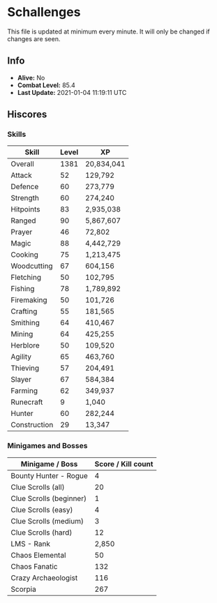 # Schallenges

This file is updated at minimum every minute. It will only be changed if changes are seen.

## Info

 - **Alive:** No
 - **Combat Level:** 85.4
 - **Last Update:** 2021-01-04 11:19:11 UTC

## Hiscores

### Skills

| Skill | Level | XP |
|--|--|--|
| Overall | 1381 | 20,834,041 |
| Attack | 52 | 129,792 |
| Defence | 60 | 273,779 |
| Strength | 60 | 274,240 |
| Hitpoints | 83 | 2,935,038 |
| Ranged | 90 | 5,867,607 |
| Prayer | 46 | 72,802 |
| Magic | 88 | 4,442,729 |
| Cooking | 75 | 1,213,475 |
| Woodcutting | 67 | 604,156 |
| Fletching | 50 | 102,795 |
| Fishing | 78 | 1,789,892 |
| Firemaking | 50 | 101,726 |
| Crafting | 55 | 181,565 |
| Smithing | 64 | 410,467 |
| Mining | 64 | 425,255 |
| Herblore | 50 | 109,520 |
| Agility | 65 | 463,760 |
| Thieving | 57 | 204,491 |
| Slayer | 67 | 584,384 |
| Farming | 62 | 349,937 |
| Runecraft | 9 | 1,040 |
| Hunter | 60 | 282,244 |
| Construction | 29 | 13,347 |

### Minigames and Bosses

| Minigame / Boss | Score / Kill count |
|--|--|
| Bounty Hunter - Rogue | 4 |
| Clue Scrolls (all) | 20 |
| Clue Scrolls (beginner) | 1 |
| Clue Scrolls (easy) | 4 |
| Clue Scrolls (medium) | 3 |
| Clue Scrolls (hard) | 12 |
| LMS - Rank | 2,850 |
| Chaos Elemental | 50 |
| Chaos Fanatic | 132 |
| Crazy Archaeologist | 116 |
| Scorpia | 267 |
